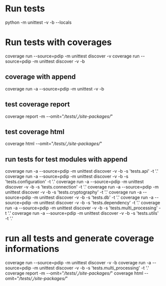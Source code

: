 # Run tests
python -m unittest -v -b --locals  

# Run tests with coverages

coverage run --source=pdip -m unittest discover -v
coverage run --source=pdip -m unittest discover -v -b 

## coverage with append
coverage run -a --source=pdip -m unittest -v -b 

## test coverage report
coverage report -m --omit="*/tests/*,*/site-packages/*"

## test coverage html
coverage html  --omit="*/tests/*,*/site-packages/*"

## run tests for test modules with append
coverage run -a --source=pdip -m unittest discover -v -b -s 'tests.api' -t '.'
coverage run -a --source=pdip -m unittest discover -v -b -s 'tests.configuration' -t '.'
coverage run -a --source=pdip -m unittest discover -v -b -s 'tests.connection' -t '.'
coverage run -a --source=pdip -m unittest discover -v -b -s 'tests.cryptography' -t '.'
coverage run -a --source=pdip -m unittest discover -v -b -s 'tests.db' -t '.'
coverage run -a --source=pdip -m unittest discover -v -b -s 'tests.dependency' -t '.'
coverage run -a --source=pdip -m unittest discover -v -b -s 'tests.multi_processing' -t '.'
coverage run -a --source=pdip -m unittest discover -v -b -s 'tests.utils' -t '.'

# run all tests and generate coverage informations
coverage run --source=pdip -m unittest discover -v -b 
coverage run -a --source=pdip -m unittest discover -v -b -s 'tests.multi_processing' -t '.'
coverage report -m --omit="*/tests/*,*/site-packages/*"
coverage html  --omit="*/tests/*,*/site-packages/*"
